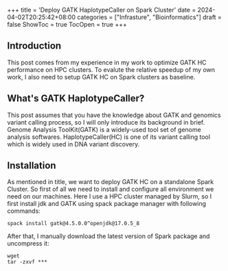 +++
title = 'Deploy GATK HaplotypeCaller on Spark Cluster'
date = 2024-04-02T20:25:42+08:00
categories = ["Infrasture", "Bioinformatics"]
draft = false
ShowToc = true
TocOpen = true
+++




## Introduction

This post comes from my experience in my work to optimize GATK HC performance on HPC clusters. To evalute the relative speedup of my own work, I also need to setup GATK HC on Spark clusters as baseline.

## What's GATK HaplotypeCaller?

This post assumes that you have the knowledge about GATK and genomics variant calling process, so I will only introduce its background in brief. Genome Analysis ToolKit(GATK) is a widely-used tool set of genome analysis softwares. HaplotypeCaller(HC) is one of its variant calling tool which is widely used in DNA variant discovery. 

## Installation

As mentioned in title, we want to deploy GATK HC on a standalone Spark Cluster. So first of all we need to install and configure all environment we need on our machines. Here I use a HPC cluster managed by Slurm, so I first install jdk and GATK using spack package manager with following commands:

```shell
spack install gatk@4.5.0.0^openjdk@17.0.5_8
```

After that, I manually download the latest version of Spark package and uncompress it:

```shell
wget 
tar -zxvf ***
```

